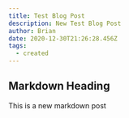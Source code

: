 ```yaml
---
title: Test Blog Post
description: New Test Blog Post
author: Brian
date: 2020-12-30T21:26:28.456Z
tags:
  - created
---
```

## Markdown Heading

This is a new markdown post